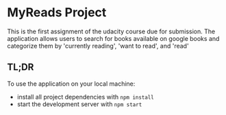 # MyReads Project

This is the first assignment of the udacity course due for submission. The application allows users to search for books available on google books and categorize them by 'currently reading', 'want to read', and 'read'

## TL;DR

To use the application on your local machine:

* install all project dependencies with `npm install`
* start the development server with `npm start`

